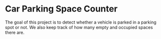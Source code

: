 # Car Parking Space Counter
The goal of this project is to detect whether a vehicle is parked in a parking spot or not. We also keep track of how many empty and occupied spaces there are.
